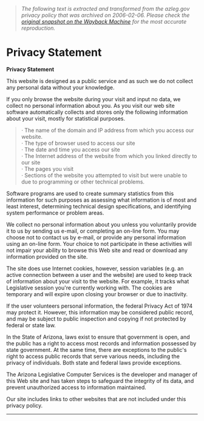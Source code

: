 > *The following text is extracted and transformed from the azleg.gov privacy policy that was archived on 2006-02-06. Please check the [original snapshot on the Wayback Machine](https://web.archive.org/web/20060206123545id_/http%3A//azleg.gov/formatdocument.asp%3Findoc%3Dprivacy.htm) for the most accurate reproduction.*

# Privacy Statement

**Privacy Statement**

This website is designed as a public service and as such we do not collect any personal data without your knowledge.

If you only browse the website during your visit and input no data, we collect no personal information about you. As you visit our web site software automatically collects and stores only the following information about your visit, mostly for statistical purposes.

> · The name of the domain and IP address from which you access our website.  
>  · The type of browser used to access our site  
>  · The date and time you access our site  
>  · The Internet address of the website from which you linked directly to our site  
>  · The pages you visit  
>  · Sections of the website you attempted to visit but were unable to due to programming or other technical problems.

Software programs are used to create summary statistics from this information for such purposes as assessing what information is of most and least interest, determining technical design specifications, and identifying system performance or problem areas.

We collect no personal information about you unless you voluntarily provide it to us by sending us e-mail, or completing an on-line form. You may choose not to contact us by e-mail, or provide any personal information using an on-line form. Your choice to not participate in these activities will not impair your ability to browse this Web site and read or download any information provided on the site.

The site does use Internet cookies, however, session variables (e.g. an active connection between a user and the website) are used to keep track of information about your visit to the website. For example, it tracks what Legislative session you're currently working with. The cookies are temporary and will expire upon closing your browser or due to inactivity.

If the user volunteers personal information, the federal Privacy Act of 1974 may protect it. However, this information may be considered public record, and may be subject to public inspection and copying if not protected by federal or state law.

In the State of Arizona, laws exist to ensure that government is open, and the public has a right to access most records and information possessed by state government. At the same time, there are exceptions to the public's right to access public records that serve various needs, including the privacy of individuals. Both state and federal laws provide exceptions.

The Arizona Legislative Computer Services is the developer and manager of this Web site and has taken steps to safeguard the integrity of its data, and prevent unauthorized access to information maintained. 

Our site includes links to other websites that are not included under this privacy policy.

* * *
